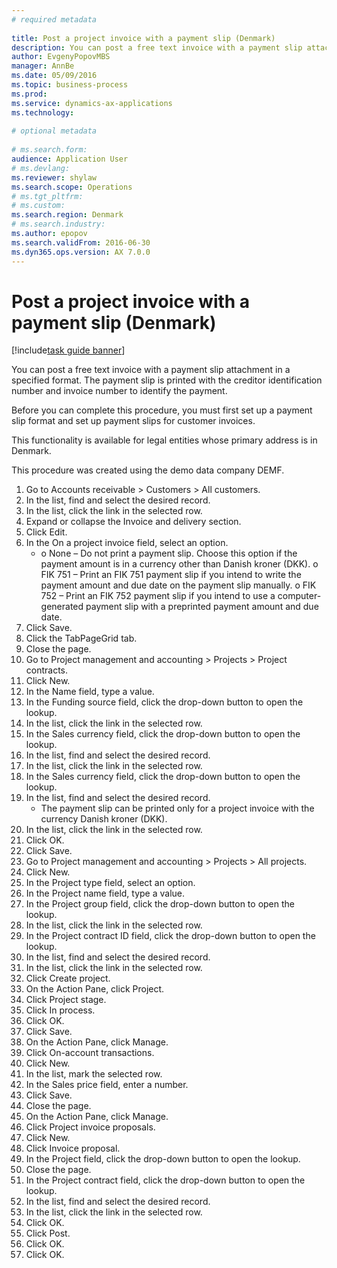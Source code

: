 ```yaml
--- 
# required metadata 
 
title: Post a project invoice with a payment slip (Denmark)
description: You can post a free text invoice with a payment slip attachment in a specified format. 
author: EvgenyPopovMBS
manager: AnnBe 
ms.date: 05/09/2016
ms.topic: business-process 
ms.prod:  
ms.service: dynamics-ax-applications 
ms.technology:  
 
# optional metadata 
 
# ms.search.form:   
audience: Application User 
# ms.devlang:  
ms.reviewer: shylaw
ms.search.scope: Operations 
# ms.tgt_pltfrm:  
# ms.custom:  
ms.search.region: Denmark
# ms.search.industry: 
ms.author: epopov
ms.search.validFrom: 2016-06-30 
ms.dyn365.ops.version: AX 7.0.0 
---
```

# Post a project invoice with a payment slip (Denmark)

[!include[task guide banner](../../includes/task-guide-banner.md)]

You can post a free text invoice with a payment slip attachment in a specified format. The payment slip is printed with the creditor identification number and invoice number to identify the payment.

Before you can complete this procedure, you must first set up a payment slip format and set up payment slips for customer invoices. 



This functionality is available for legal entities whose primary address is in Denmark. 

This procedure was created using the demo data company DEMF.

1. Go to Accounts receivable > Customers > All customers.
2. In the list, find and select the desired record.
3. In the list, click the link in the selected row.
4. Expand or collapse the Invoice and delivery section.
5. Click Edit.
6. In the On a project invoice field, select an option.
    * o	None – Do not print a payment slip. Choose this option if the payment amount is in a currency other than Danish kroner (DKK).   o	FIK 751 – Print an FIK 751 payment slip if you intend to write the payment amount and due date on the payment slip manually.   o	FIK 752 – Print an FIK 752 payment slip if you intend to use a computer-generated payment slip with a preprinted payment amount and due date.     
7. Click Save.
8. Click the TabPageGrid tab.
9. Close the page.
10. Go to Project management and accounting > Projects > Project contracts.
11. Click New.
12. In the Name field, type a value.
13. In the Funding source field, click the drop-down button to open the lookup.
14. In the list, click the link in the selected row.
15. In the Sales currency field, click the drop-down button to open the lookup.
16. In the list, find and select the desired record.
17. In the list, click the link in the selected row.
18. In the Sales currency field, click the drop-down button to open the lookup.
19. In the list, find and select the desired record.
    * The payment slip can be printed only for a project invoice with the currency Danish kroner (DKK).  
20. In the list, click the link in the selected row.
21. Click OK.
22. Click Save.
23. Go to Project management and accounting > Projects > All projects.
24. Click New.
25. In the Project type field, select an option.
26. In the Project name field, type a value.
27. In the Project group field, click the drop-down button to open the lookup.
28. In the list, click the link in the selected row.
29. In the Project contract ID field, click the drop-down button to open the lookup.
30. In the list, find and select the desired record.
31. In the list, click the link in the selected row.
32. Click Create project.
33. On the Action Pane, click Project.
34. Click Project stage.
35. Click In process.
36. Click OK.
37. Click Save.
38. On the Action Pane, click Manage.
39. Click On-account transactions.
40. Click New.
41. In the list, mark the selected row.
42. In the Sales price field, enter a number.
43. Click Save.
44. Close the page.
45. On the Action Pane, click Manage.
46. Click Project invoice proposals.
47. Click New.
48. Click Invoice proposal.
49. In the Project field, click the drop-down button to open the lookup.
50. Close the page.
51. In the Project contract field, click the drop-down button to open the lookup.
52. In the list, find and select the desired record.
53. In the list, click the link in the selected row.
54. Click OK.
55. Click Post.
56. Click OK.
57. Click OK.

